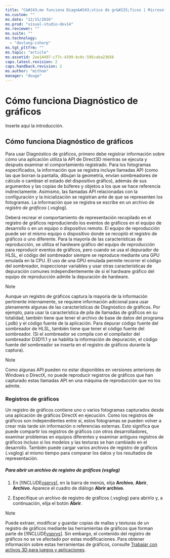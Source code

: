 ```yaml
---
title: "C&#243;mo funciona Diagn&#243;stico de gr&#225;ficos | Microsoft Docs"
ms.custom: ""
ms.date: "12/15/2016"
ms.prod: "visual-studio-dev14"
ms.reviewer: ""
ms.suite: ""
ms.technology: 
  - "devlang-csharp"
ms.tgt_pltfrm: ""
ms.topic: "article"
ms.assetid: 2ae14497-c77c-4399-bc0c-595caba23656
caps.latest.revision: 2
caps.handback.revision: 2
ms.author: "mithom"
manager: "douge"
---
```

# C&#243;mo funciona Diagn&#243;stico de gr&#225;ficos
Inserte aquí la introducción.  
  
## Cómo funciona Diagnóstico de gráficos  
 Para usar Diagnóstico de gráficos, primero debe registrar información sobre cómo una aplicación utiliza la API de Direct3D mientras se ejecuta y después examinar el comportamiento registrado.  Para los fotogramas especificados, la información que se registra incluye llamadas API \(como las que borran la pantalla, dibujan la geometría, envían sombreadores de cálculo o cambian el estado del dispositivo gráfico\), además de sus argumentos y las copias de búferes y objetos a los que se hace referencia indirectamente.  Asimismo, las llamadas API relacionadas con la configuración y la inicialización se registran ante de que se representen los fotogramas.  La información que se registra se escribe en un archivo de *registro de gráficos* \(.vsglog\).  
  
 Deberá recrear el comportamiento de representación recopilado en el registro de gráficos reproduciendo los eventos de gráficos en el equipo de desarrollo o en un equipo o dispositivo remoto.  El equipo de reproducción puede ser el mismo equipo o dispositivo donde se recopiló el registro de gráficos o uno diferente.  Para la mayoría de las características de reproducción, se utiliza el hardware gráfico del equipo de reproducción para reproducir eventos de gráficos, pero cuando se usa el depurador de HLSL, el código del sombreador siempre se reproduce mediante una GPU emulada en la CPU.  El uso de una GPU emulada permite recorrer el código del sombreador, inspeccionar variables y usar otras características de depuración comunes independientemente de si el hardware gráfico del equipo de reproducción admite la depuración de hardware.  
  
> [!NOTE]
>  Aunque un registro de gráficos captura la mayoría de la información pertinente internamente, se requiere información adicional para usar plenamente algunas de las características de Diagnóstico de gráficos.  Por ejemplo, para usar la característica de pila de llamadas de gráficos en su totalidad, también tiene que tener el archivo de base de datos del programa \(.pdb\) y el código fuente de la aplicación.  Para depurar código fuente del sombreador de HLSL, también tiene que tener el código fuente del sombreador.  \(Si el sombreador se compila con el compilador del sombreador D3D11.1 y se habilita la información de depuración, el código fuente del sombreador se inserta en el registro de gráficos durante la captura\).  
  
> [!NOTE]
>  Como algunas API pueden no estar disponibles en versiones anteriores de Windows o DirectX, no puede reproducir registros de gráficos que han capturado estas llamadas API en una máquina de reproducción que no los admite.  
  
### Registros de gráficos  
 Un registro de gráficos contiene uno o varios fotogramas capturados desde una aplicación de gráficos DirectX en ejecución.  Como los registros de gráficos son independientes entre sí, estos fotogramas se pueden volver a crear más tarde sin información o referencias externas.  Esto significa que puede compartir los registros de gráficos con otros desarrolladores, examinar problemas en equipos diferentes y examinar antiguos registros de gráficos incluso si los modelos y las texturas se han cambiado en el desarrollo.  También puede cargar varios archivos de registro de gráficos \(.vsglog\) al mismo tiempo para comparar los datos y los resultados de representación.  
  
##### Para abrir un archivo de registro de gráficos \(vsglog\)  
  
1.  En [!INCLUDE[vsprvs](../assembler/masm/includes/vsprvs_md.md)], en la barra de menús, elija **Archivo**, **Abrir**, **Archivo**.  Aparece el cuadro de diálogo **Abrir archivo**.  
  
2.  Especifique un archivo de registro de gráficos \(.vsglog\) para abrirlo y, a continuación, elija el botón **Abrir**.  
  
> [!NOTE]
>  Puede extraer, modificar y guardar copias de mallas y texturas de un registro de gráficos mediante las herramientas de gráficos que forman parte de [!INCLUDE[vsprvs](../assembler/masm/includes/vsprvs_md.md)].  Sin embargo, el contenido del registro de gráficos no se ve afectado por estas modificaciones.  Para obtener información sobre estas herramientas de gráficos, consulte [Trabajar con activos 3D para juegos y aplicaciones](../Topic/Working%20with%203-D%20Assets%20for%20Games%20and%20Apps.md).
